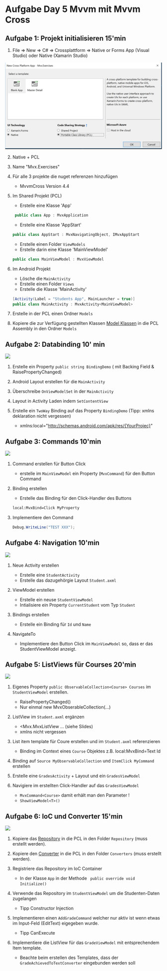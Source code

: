 # Aufgabe Day 5 Mvvm mit Mvvm Cross

## Aufgabe 1: Projekt initialisieren 15'min

1. File => New => C# => Crossplattform => Native or Forms App (Visual Studio) oder Native (Xamarin Studio)

![](Images/ProjectSelection.PNG)

2. Native + PCL
3. Name "Mvx.Exercises"
4. Für alle 3 projekte die nuget referenzen hinzufügen
    - MvvmCross Version 4.4
5. Im Shared Projekt (PCL)
    - Erstelle eine Klasse 'App'
    
     ```csharp
      public class App : MvxApplication
     ```
    - Erstelle eine Klasse 'AppStart'
    
    ```csharp
    public class AppStart : MvxNavigatingObject, IMvxAppStart
    ```
    - Erstelle einen Folder `ViewModels`
    - Erstelle darin eine Klasse 'MainViewModel'
    
     ```csharp
     public class MainViewModel : MvxViewModel
     ```

6. Im Android Projekt
    - Lösche die `MainActivity`
    - Erstelle einen Folder `Views`
    - Erstelle die Klasse 'MainActivity'

    ```csharp
    [Activity(Label = "Students App", MainLauncher = true)]
    public class MainActivity : MvxActivity<MainViewModel>
    ```

7. Erstelle in der PCL einen Ordner `Models`

8. Kopiere die zur Verfügung gestellten Klassen [Model Klassen](templates/models) in die PCL Assembly in den Ordner `Models`


## Aufgabe 2: Databinding 10' min

![](Images/Ex_I.png)

1. Erstelle ein Property `public string BindingDemo` ( mit Backing Field & RaisePropertyChanged) 

2. Android Layout erstellen für die `MainActivity`

3. Überschreibe `OnViewModelSet` in der `MainActivity`

3. Layout in Activity Laden indem `SetContentView` 

4. Erstelle ein `TwoWay` Binding auf das Property `BindingDemo` (Tipp: xmlns deklaration nicht vergessen)
    - xmlns:local="http://schemas.android.com/apk/res/{YourProjec}" 

## Aufgabe 3: Commands 10'min

![](Images/Ex_II.png)

1. Command erstellen für Button Click
    - erstelle im `MainViewModel` ein Property (`MvxCommand`) für den Button Command

2. Binding erstellen
    - Erstelle das Binding für den Click-Handler des Buttons 
    ```xml
    local:MvxBind=Click MyProperty
    ```
3. Implementiere den Command 
    ```csharp 
    Debug.WriteLine("TEST XXX");
    ```

## Aufgabe 4: Navigation 10'min

![](Images/Ex_III.png)

1. Neue Activity erstellen
    - Erstelle eine `StudentActivity`
    - Erstelle das dazugehörgie Layout `Student.axml`

2. ViewModel erstellen
    - Erstelle ein neuse `StudentViewModel`
    - Intialisiere ein Property `CurrentStudent` vom Typ `Student`

3. Bindings erstellen
    - Erstelle ein Binding für `Id` und `Name`

3. NavigateTo
    - Implementiere den Button Click im `MainViewModel` so, dass er das StudentViewModel anzeigt.


## Aufgabe 5: ListViews für Courses 20'min

![](Images/Ex_IV.png)

1. Eigenes Property `public ObservableCollection<Course> Courses` im `StudentViewModel` erstellen. 
    - RaisePropertyChanged()
    - Nur einmal new MvxObserableCollection(...)

2. ListView im `Student.axml` ergänzen
    - <Mvx.MvxListView ... (siehe Slides)
    - xmlns nicht vergessen

3. List item template für Coure erstellen und im `Student.axml` referenzieren
    - Binding im Context eines `Course` Objektes z.B. local:MvxBind=Text Id

4. Binding auf `Source MyObservableCollection` und `ItemClick MyCommand` erstellen

5. Erstelle eine `GradesActivity` + Layout und ein `GradesViewModel`

5. Navigiere im erstellten Click-Handler auf das `GradesViewModel`
    - `MvxCommand<Course>` damit erhält man den Parameter !
    - `ShowViewModel<T>()`

## Aufgabe 6: IoC und Converter 15'min

![](Images/Ex_V.png)

1. Kopiere das [Repository](templates/repositories) in die PCL in den Folder `Repository` (muss erstellt werden).

2. Kopiere den [Converter](templates/converters) in die PCL in den Folder `Converters` (muss erstellt werden).

2. Registriere das Repository im IoC Container 
    - In der Klasse `App` in der Methode ` public override void Initialize()` 

3. Verwende das Repository im `StudentViewModel` um die Studenten-Daten zugelangen
    - Tipp Constructor Injection
4. Implementieren einen `AddGradeCommand` welcher nur aktiv ist wenn etwas im Input-Feld (EditText) eigegeben wurde.
    - Tipp CanExecute

5. Implementiere die ListView für das `GradeViewModel` mit entsprechendem Item template.
    - Beachte beim erstellen des Templates, dass der `GradeAchievedToTextConverter` eingebunden werden soll
 
<!--## Aufgabe 7: Plugins
Allenfalls noch einen FileService, DialogService pro Plattform
-->



